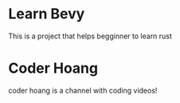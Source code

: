 # Learn Bevy

This is a project that helps begginner to learn rust

# Coder Hoang
coder hoang is a channel with coding videos!
